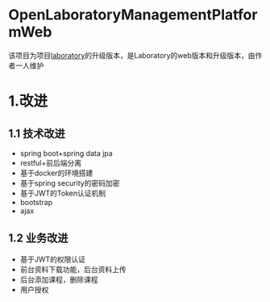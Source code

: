 # OpenLaboratoryManagementPlatformWeb
该项目为项目[laboratory](https://github.com/jcNaruto/Laboratory)的升级版本，是Laboratory的web版本和升级版本，由作者一人维护

# 1.改进
## 1.1 技术改进
- spring boot+spring data jpa
- restful+前后端分离
- 基于docker的环境搭建
- 基于spring security的密码加密
- 基于JWT的Token认证机制
- bootstrap
- ajax
## 1.2 业务改进
- 基于JWT的权限认证
- 前台资料下载功能，后台资料上传
- 后台添加课程，删除课程
- 用户授权
